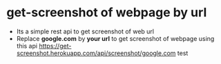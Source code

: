 # get-screenshot of webpage by url
- Its a simple rest api to get screenshot of web url
- Replace **google.com** by **your url** to get screenshot of webpage using this api https://get-screenshot.herokuapp.com/api/screenshot/google.com
test
